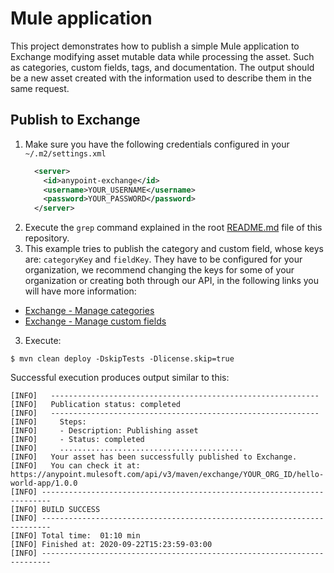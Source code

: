 # Mule application

This project demonstrates how to publish a simple Mule application to Exchange modifying asset mutable data while processing the asset. Such as categories, custom fields, tags, and documentation. The output should be a new asset created with the information used to describe them in the same request.

## Publish to Exchange

1. Make sure you have the following credentials configured in your `~/.m2/settings.xml`
    ```xml
      <server>
        <id>anypoint-exchange</id>
        <username>YOUR_USERNAME</username>
        <password>YOUR_PASSWORD</password>
      </server>
    ```
2. Execute the `grep` command explained in the root [README.md](../README.md) file of this repository.
3. This example tries to publish the category and custom field, whose keys are: `categoryKey` and `fieldKey`. They have to be configured for your organization, we recommend changing the keys for some of your organization or creating both through our API, in the following links you will have more information:
- [Exchange - Manage categories](https://docs.mulesoft.com/exchange/to-manage-categories)
- [Exchange - Manage custom fields](https://docs.mulesoft.com/exchange/to-manage-custom-fields)
3. Execute:

```shell
$ mvn clean deploy -DskipTests -Dlicense.skip=true
```

Successful execution produces output similar to this:

```shell
[INFO]   ------------------------------------------------------------
[INFO]   Publication status: completed
[INFO]   ------------------------------------------------------------
[INFO]     Steps:
[INFO]     - Description: Publishing asset
[INFO]     - Status: completed
[INFO]     .........................................
[INFO]   Your asset has been successfully published to Exchange.
[INFO]   You can check it at: https://anypoint.mulesoft.com/api/v3/maven/exchange/YOUR_ORG_ID/hello-world-app/1.0.0
[INFO] ------------------------------------------------------------------------
[INFO] BUILD SUCCESS
[INFO] ------------------------------------------------------------------------
[INFO] Total time:  01:10 min
[INFO] Finished at: 2020-09-22T15:23:59-03:00
[INFO] ------------------------------------------------------------------------
```
